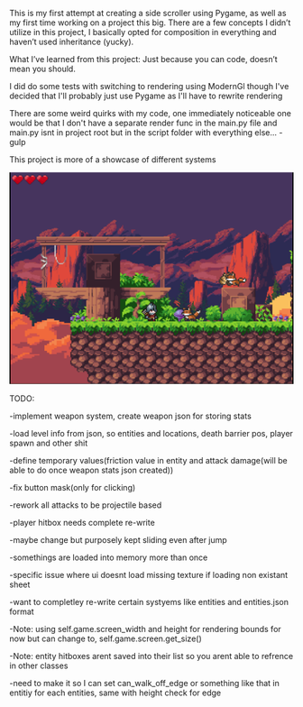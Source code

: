 This is my first attempt at creating a side scroller using Pygame, as well as my first time working on a project this big.
There are a few concepts I didn’t utilize in this project, I basically opted for composition in everything and haven’t used inheritance (yucky).

What I’ve learned from this project:
Just because you can code, doesn’t mean you should.

I did do some tests with switching to rendering using ModernGl though I've decided that 
I'll probably just use Pygame as I'll have to rewrite rendering

There are some weird quirks with my code, one immediately noticeable one would be that I don't have a separate 
render func in the main.py file and main.py isnt in project root but in the script folder with everything else... -gulp

This project is more of a showcase of different systems

![image alt](https://github.com/TheLord699/SideScrollerPython/blob/a9c685ae1db8d070a10e447c9e7f7f11895733ff/Title.png?raw=true)

TODO:

-implement weapon system, create weapon json for storing stats

-load level info from json, so entities and locations, death barrier pos, player spawn and other shit

-define temporary values(friction value in entity and attack damage(will be able to do once weapon stats json created))

-fix button mask(only for clicking)

-rework all attacks to be projectile based

-player hitbox needs complete re-write

-maybe change but purposely kept sliding even after jump

-somethings are loaded into memory more than once

-specific issue where ui doesnt load missing texture if loading non existant sheet

-want to completley re-write certain systyems like entities and entities.json format

-Note: using self.game.screen_width and height for rendering bounds for now but can change to, self.game.screen.get_size()

-Note: entity hitboxes arent saved into their list so you arent able to refrence in other classes

-need to make it so I can set can_walk_off_edge or something like that in entitiy for each entities, same with height check for edge